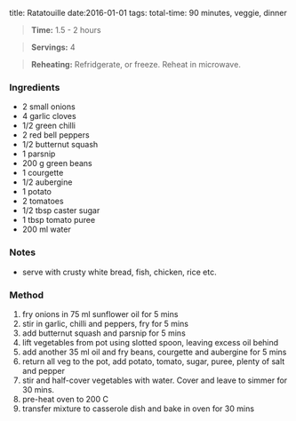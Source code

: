 title: Ratatouille
date:2016-01-01
tags: total-time: 90 minutes, veggie, dinner

> **Time:** 1.5 - 2 hours

> **Servings:** 4

> **Reheating:** Refridgerate, or freeze. Reheat in microwave.

### Ingredients

* 2 small onions
* 4 garlic cloves
* 1/2 green chilli
* 2 red bell peppers
* 1/2 butternut squash
* 1 parsnip
* 200 g green beans
* 1 courgette
* 1/2 aubergine
* 1 potato
* 2 tomatoes
* 1/2 tbsp caster sugar
* 1 tbsp tomato puree
* 200 ml water

### Notes

* serve with crusty white bread, fish, chicken, rice etc.

### Method

1. fry onions in 75 ml sunflower oil for 5 mins
2. stir in garlic, chilli and peppers, fry for 5 mins
3. add butternut squash and parsnip for 5 mins
4. lift vegetables from pot using slotted spoon, leaving excess oil behind
5. add another 35 ml oil and fry beans, courgette and aubergine for 5 mins
6. return all veg to the pot, add potato, tomato, sugar, puree, plenty of salt and pepper
7. stir and half-cover vegetables with water. Cover and leave to simmer for 30 mins.
8. pre-heat oven to 200 C
9. transfer mixture to casserole dish and bake in oven for 30 mins
